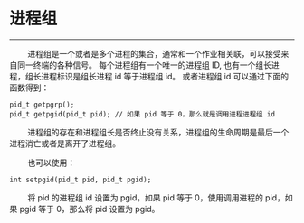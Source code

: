# 进程组
***

&emsp;&emsp;
进程组是一个或者是多个进程的集合，通常和一个作业相关联，可以接受来自同一终端的各种信号。
每个进程组有一个唯一的进程组 ID, 也有一个组长进程，组长进程标识是组长进程 id 等于进程组 id。
或者进程组 id 可以通过下面的函数得到：

    pid_t getpgrp();
    pid_t getpgid(pid_t pid); // 如果 pid 等于 0，那么就是调用进程进程组 id

&emsp;&emsp;
进程组的存在和进程组长是否终止没有关系，进程组的生命周期是最后一个进程消亡或者是离开了进程组。

&emsp;&emsp;
也可以使用：

    int setpgid(pid_t pid, pid_t pgid);

&emsp;&emsp;
将 pid 的进程组 id 设置为 pgid，如果 pid 等于 0，使用调用进程的 pid，如果 pgid 等于 0，那么将 pid 设置为 pgid。